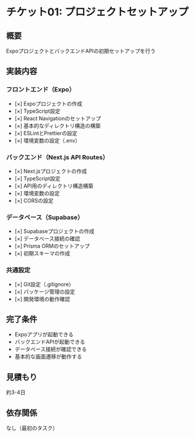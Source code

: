 # チケット01: プロジェクトセットアップ

## 概要
ExpoプロジェクトとバックエンドAPIの初期セットアップを行う

## 実装内容

### フロントエンド（Expo）
- [×] Expoプロジェクトの作成
- [×] TypeScript設定
- [×] React Navigationのセットアップ
- [×] 基本的なディレクトリ構造の構築
- [×] ESLintとPrettierの設定
- [×] 環境変数の設定（.env）

### バックエンド（Next.js API Routes）
- [×] Next.jsプロジェクトの作成
- [×] TypeScript設定
- [×] API用のディレクトリ構造構築
- [×] 環境変数の設定
- [×] CORSの設定

### データベース（Supabase）
- [×] Supabaseプロジェクトの作成
- [×] データベース接続の確認
- [×] Prisma ORMのセットアップ
- [×] 初期スキーマの作成

### 共通設定
- [×] Git設定（.gitignore）
- [×] パッケージ管理の設定
- [×] 開発環境の動作確認

## 完了条件
- Expoアプリが起動できる
- バックエンドAPIが起動できる
- データベース接続が確認できる
- 基本的な画面遷移が動作する

## 見積もり
約3-4日

## 依存関係
なし（最初のタスク）